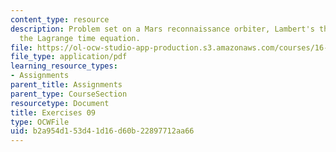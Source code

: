 ```yaml
---
content_type: resource
description: Problem set on a Mars reconnaissance orbiter, Lambert's theorem, and
  the Lagrange time equation.
file: https://ol-ocw-studio-app-production.s3.amazonaws.com/courses/16-346-astrodynamics-fall-2008/b2a954d153d41d16d60b22897712aa66_ex_09.pdf
file_type: application/pdf
learning_resource_types:
- Assignments
parent_title: Assignments
parent_type: CourseSection
resourcetype: Document
title: Exercises 09
type: OCWFile
uid: b2a954d1-53d4-1d16-d60b-22897712aa66
---
```

